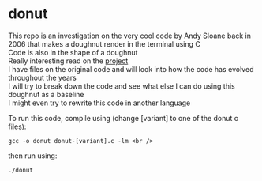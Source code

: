 # donut

This repo is an investigation on the very cool code by Andy Sloane back in 2006 that makes a doughnut render in the terminal using C <br/>
Code is also in the shape of a doughnut <br/>
Really interesting read on the [project](https://www.a1k0n.net/2011/07/20/donut-math.html)<br/>
I have files on the original code and will look into how the code has evolved throughout the years <br/>
I will try to break down the code and see what else I can do using this doughnut as a baseline <br/>
I might even try to rewrite this code in another language

To run this code, compile using (change [variant] to one of the donut c files): <br/>
```
gcc -o donut donut-[variant].c -lm <br />
```
then run using: <br />
```
./donut
```
